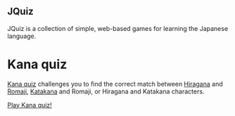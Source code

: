 ## JQuiz

JQuiz is a collection of simple, web-based games for learning the Japanese language.

# Kana quiz

[Kana quiz](kana) challenges you to find the correct match between [Hiragana](//en.wikipedia.org/wiki/Hiragana) and [Romaji](//en.wikipedia.org/wiki/Romaji), [Katakana](//en.wikipedia.org/wiki/Katakana) and Romaji, or Hiragana and Katakana characters.

[Play Kana quiz!](//nitaku.github.io/jquiz/kana)
